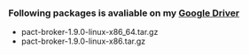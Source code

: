 ### Following packages is avaliable on my [Google Driver](https://drive.google.com/folderview?id=0B9f62uD3vXBmdVI0akdITDNrNTg&usp=sharing)
* pact-broker-1.9.0-linux-x86_64.tar.gz
* pact-broker-1.9.0-linux-x86.tar.gz
